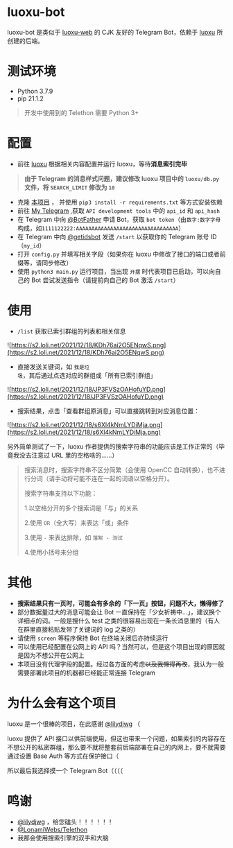 # luoxu-bot
luoxu-bot 是类似于 [luoxu-web](https://github.com/lilydjwg/luoxu-web) 的 CJK 友好的 Telegram Bot，依赖于 [luoxu](https://github.com/lilydjwg/luoxu) 所创建的后端。

# 测试环境
- Python 3.7.9
- pip 21.1.2
> 开发中使用到的 Telethon 需要 Python 3+

# 配置
- 前往 [luoxu](https://github.com/lilydjwg/luoxu) 根据相关内容配置并运行 luoxu，等待**消息索引完毕**
> **由于 Telegram 的消息样式问题，建议修改 luoxu 项目中的 `luoxu/db.py` 文件，将 `SEARCH_LIMIT` 修改为 `10`**

- 克隆 [本项目](https://github.com/TigerBeanst/luoxu-bot) ， 并使用 `pip3 install -r requirements.txt` 等方式安装依赖
- 前往 [My Telegram](https://my.telegram.org/) ,获取 `API development tools` 中的 `api_id` 和 `api_hash`
- 在 Telegram 中向 [@BotFather](https://t.me/botfather) 申请 Bot，获取 `bot token`（由`数字:数字字母`构成，如`1111122222:AAAAAAAAAAAAAAAAAAAAAAAAAAAAAAAAA`）
- 在 Telegram 中向 [@getidsbot](https://t.me/getidsbot) 发送 `/start` 以获取你的 Telegram 账号 ID（`my_id`）
- 打开 `config.py` 并填写相关字段（如果你在 luoxu 中修改了接口的端口或者前缀等，请同步修改）
- 使用 `python3 main.py` 运行项目，当出现 `开摆` 时代表项目已启动，可以向自己的 Bot 尝试发送指令（请提前向自己的 Bot 激活 `/start`）

# 使用
- `/list` 获取已索引群组的列表和相关信息

![https://s2.loli.net/2021/12/18/KDh76ai2O5ENqwS.png](https://s2.loli.net/2021/12/18/KDh76ai2O5ENqwS.png)

- 直接发送关键词，如 `我是垃圾`，其后通过点选对应的群组或「所有已索引群组」

![https://s2.loli.net/2021/12/18/JP3FVSzOAHofuYD.png](https://s2.loli.net/2021/12/18/JP3FVSzOAHofuYD.png)

- 搜索结果，点击「查看群组原消息」可以直接跳转到对应消息位置：

![https://s2.loli.net/2021/12/18/s6Xl4kNmLYDiMja.png](https://s2.loli.net/2021/12/18/s6Xl4kNmLYDiMja.png)

另外简单测试了一下，luoxu 作者提供的搜索字符串的功能应该是工作正常的（毕竟我没去注意过 URL 里的空格啥的……）
> 搜索消息时，搜索字符串不区分简繁（会使用 OpenCC 自动转换），也不进行分词（请手动将可能不连在一起的词语以空格分开）。
>
> 搜索字符串支持以下功能：
> 
> 1.以空格分开的多个搜索词是「与」的关系
> 
> 2.使用 `OR`（全大写）来表达「或」条件
> 
> 3.使用 `-` 来表达排除，如 `落絮 - 测试`
> 
> 4.使用小括号来分组

# 其他
- **搜索结果只有一页时，可能会有多余的「下一页」按钮，问题不大，懒得修了**
- 部分数据量过大的消息可能会让 Bot 一直保持在「少女祈祷中…」，建议换个详细点的词。一般是搜什么 test 之类的很容易出现在一条长消息里的（有人在群里直接粘贴发带了关键词的 log 之类的）
- 请使用 `screen` 等程序保持 Bot 在终端关闭后亦持续运行
- 可以使用已经配置在公网上的 API 吗？当然可以，但是这个项目出现的原因就是因为不想公开在公网上
- 本项目没有代理字段的配置。经过各方面的考虑~~以及我懒得再改~~，我认为一般需要部署此项目的机器都已经能正常连接 Telegram

# 为什么会有这个项目
luoxu 是一个很棒的项目，在此感谢 [@lilydjwg](https://github.com/lilydjwg) （

luoxu 提供了 API 接口以供前端使用，但这也带来一个问题，如果索引的内容存在不想公开的私密群组，那么要不就将整套前后端部署在自己的内网上，要不就需要通过设置 Base Auth 等方式在保护接口（

所以最后我选择摸一个 Telegram Bot（（（（

# 鸣谢
- [@lilydjwg](https://github.com/lilydjwg) ，给您磕头！！！！！！
- [@LonamiWebs/Telethon](https://github.com/LonamiWebs/Telethon)
- 我那会使用搜索引擎的双手和大脑
